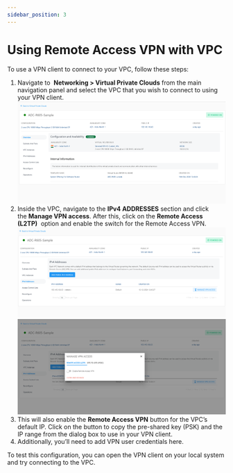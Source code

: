 ```yaml
---
sidebar_position: 3
---
```

# Using Remote Access VPN with VPC

To use a VPN client to connect to your VPC, follow these steps:

1. Navigate to  **Networking > Virtual Private Clouds** from the main navigation panel and select the VPC that you wish to connect to using your VPN client.
   ![VPC](img/VPCIpv4.png)
2. Inside the VPC, navigate to the **IPv4 ADDRESSES** section and click the **Manage VPN access**. After this, click on the **Remote Access (L2TP)**  option and enable the switch for the Remote Access VPN.
   ![Enable IPSEC](img/VPCIpv4Connection.png)
   ![L2TP](img/L2TP.png)
3. This will also enable the **Remote Access VPN** button for the VPC’s default IP. Click on the button to copy the pre-shared key (PSK) and the IP range from the dialog box to use in your VPN client.
4. Additionally, you’ll need to add VPN user credentials here.

To test this configuration, you can open the VPN client on your local system and try connecting to the VPC.
